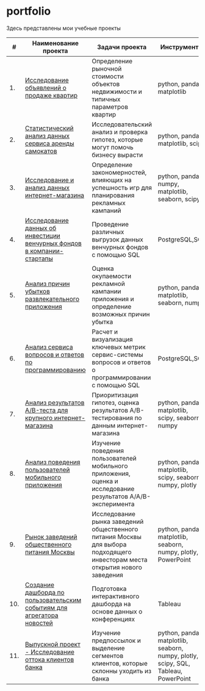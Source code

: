 # portfolio
Здесь представлены мои учебные проекты

| #    | Наименование проекта                | Задачи проекта                                                    | Инструменты                                                         |
| ---- | ------------------------------------------------------------ | ------------------------------------------------------------ | ------------------------------------------------------------ |
| 1.   | [Исследование объявлений о продаже квартир](https://_) | Определение рыночной стоимости объектов недвижимости и типичных параметров квартир | python, pandas, matplotlib |
| 2.   | [Статистический анализ данных сервиса аренды самокатов](https://_) | Исследовательский анализ и проверка гипотез, которые могут помочь бизнесу вырасти| python, pandas, matplotlib, scipy |
| 3.   | [Исследование и анализ данных интернет-магазина](https://_) | Определение закономерностей, влияющих на успешность игр для планирования рекламных кампаний       | python, pandas, numpy, matplotlib, seaborn, scipy |
| 4.   | [Исследование данных об инвестиции венчурных фондов в компании-стартапы](https://_) | Проведение различных выгрузок данных венчурных фондов с помощью SQL          | PostgreSQL,SQL |
| 5.   | [Анализ причин убытков развлекательного приложения](https://_) | Оценка окупаемости рекламной кампании приложения и определение возможных причин убытка       | python, pandas, matplotlib, seaborn, numpy |
| 6.   | [Анализ сервиса вопросов и ответов по программированию](https://_) |  Расчет и визуализация ключевых метрик сервис-системы вопросов и ответов о программировании с помощью SQL      | PostgreSQL,SQL  |
| 7.   | [Анализ результатов A/B-теста для крупного интернет-магазина](https://_) | Приоритизация гипотез, оценка результатов A/B-тестирования по данным интернет-магазина     | python, pandas, matplotlib, scipy, seaborn, numpy  |
| 8.   | [Анализ поведения пользователей мобильного приложения](https://_) |Изучение поведения пользователей мобильного приложения, оценка и исследование результатов A/A/B-эксперимента     | python, pandas, matplotlib, scipy, seaborn, numpy, plotly  |
| 9.   | [Рынок заведений общественного питания Москвы](https://_) |Исследование рынка заведений общественного питания Москвы для выбора подходящего инвесторам места открытия нового заведения     | python, pandas, matplotlib, seaborn, numpy, plotly, PowerPoint  |
| 10.  | [Создание дашборда по пользовательским событиям для агрегатора новостей](https://public.tableau.com/views/Project_Tableau_16980550495490/sheet12?:language=en-US&:sid=&:display_count=n&:origin=viz_share_link) |Подготовка интерактивного дашборда на основе данных о конференциях   | Tableau  |
| 11.  | [Выпускной проект - Исследование оттока клиентов банка](https://_) |Изучение предпоссылок и выделение сегментов клиентов, которые склонны уходить из банка     | python, pandas, matplotlib, seaborn, numpy, plotly, scipy, SQL, Tableau, PowerPoint  |
